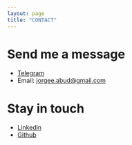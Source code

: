```yaml
---
layout: page
title: "CONTACT"
---
```


# Send me a message
* [Telegram](https://telegram.me/jfreek)
* Email: [jorgee.abud@gmail.com](mailto:jorgee.abud@gmail.com)

# Stay in touch
* [Linkedin](https://www.linkedin.com/in/jorgeabud/)
* [Github](https://github.com/jabud)